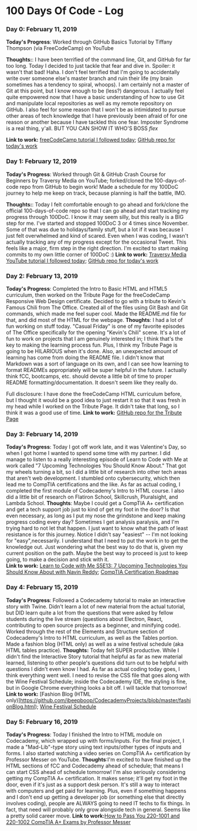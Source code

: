 # 100 Days Of Code - Log

### Day 0: February 11, 2019
**Today's Progress**: Worked through GitHub Basics Tutorial by Tiffany Thompson (via FreeCodeCamp) on YouTube

**Thoughts:**: I have been terrified of the command line, Git, and GitHub for far too long. Today I decided to just tackle that fear and dive in. Spoiler: it wasn't that bad! Haha. I don't feel terrified that I'm going to accidentally write over someone else's master branch and ruin their life (my brain sometimes has a tendency to spiral, whoops). I am certainly not a master of Git at this point, but I know enough to be (less?) dangerous. I actually feel quite empowered now that I have a basic understanding of how to use Git and manipulate local repositories as well as my remote repository on GitHub. I also feel for some reason that I won't be as intimidated to pursue other areas of tech knowledge that I have previously been afraid of for one reason or another because I have tackled this one fear. Imposter Syndrome is a real thing, y'all. BUT YOU CAN SHOW IT WHO'S BOSS *flex*

**Link to work:** [freeCodeCamp tutorial I followed today](https://www.youtube.com/watch?v=x0EYpi38Yp);
[GitHub repo for today's work](https://github.com/ibeepboop/testing123)

### Day 1: February 12, 2019
**Today's Progress**: Worked through Git & GitHub Crash Course for Beginners by Traversy Media on YouTube; forked/cloned the 100-days-of-code repo from GitHub to begin work! Made a schedule for my 100DoC journey to help me keep on track, because planning is half the battle, IMO.

**Thoughts:**: Today I felt comfortable enough to go ahead and fork/clone the official 100-days-of-code repo so that I can go ahead and start tracking my progress through 100DoC. I know it may seem silly, but this really is a BIG step for me. I've started and stopped 100DoC 3 or 4 times since November. Some of that was due to holidays/family stuff, but a lot if it was because I just felt overwhelmed and kind of scared. Even when I was coding, I wasn't actually tracking any of my progress except for the occasional Tweet. This feels like a major, firm step in the right direction. I'm excited to start making commits to my own little corner of 100DoC :)
**Link to work:** [Traversy Media YouTube tutorial I followed today](https://www.youtube.com/watch?v=SWYqp7iY_Tc);
[GitHub repo for today's work](https://github.com/ibeepboop/myAppSample)

### Day 2: February 13, 2019
**Today's Progress**: Completed the Intro to Basic HTML and HTML5 curriculum, then worked on the Tribute Page for the freeCodeCamp Responsive Web Design certificate. Decided to go with a tribute to Kevin's Famous Chili from The Office. Created all of the files using Git Bash and Git commands, which made me feel super cool. Made the README.md file for that, and did most of the HTML for the webpage. 
**Thoughts**: I had a lot of fun working on stuff today. "Casual Friday" is one of my favorite episodes of The Office specifically for the opening "Kevin's Chili" scene. It's a lot of fun to work on projects that I am genuinely interested in; I think that's the key to making the learning process fun. Plus, I think my Tribute Page is going to be HILARIOUS when it's done. Also, an unexpected amount of learning has come from doing the README file. I didn't know that Markdown was a sort of language on its own, and I can see how learning to format READMEs appropriately will be super helpful in the future. I actually think fCC, bootcamps, etc. should devote a little bit of time to proper README formatting/documentation. It doesn't seem like they really do.

 Full disclosure: I have done the freeCodeCamp HTML curriculum before, but I thought it would be a good idea to just restart it so that it was fresh in my head while I worked on the Tribute Page. It didn't take that long, so I think it was a good use of time.
**Link to work:** [GitHub repo for the Tribute Page](https://github.com/ibeepboop/freeCodeCamp-Tribute-Page)

### Day 3: February 14, 2019
**Today's Progress**: Today I got off work late, and it was Valentine's Day, so when I got home I wanted to spend some time with my partner. I did manage to listen to a really interesting episode of Learn to Code with Me at work called "7 Upcoming Technologies You Should Know About." That got my wheels turning a bit, so I did a little bit of research into other tech areas that aren't web development. I stumbled onto cybersecurity, which then lead me to CompTIA certifications and the like. As far as actual coding, I completed the first module of Codecademy's Intro to HTML course. I also did a little bit of research on Flatiron School, Skillcrush, Pluralsight, and Lambda School.
**Thoughts**: Maybe I could get a CompTIA A+ certification and get a tech support job just to kind of get my foot in the door? Is that even necessary, as long as I put my nose the grindstone and keep making progress coding every day? Sometimes I get analysis paralysis, and I'm trying hard to not let that happen. I just want to know what the path of least resistance is for this journey. Notice I didn't say "easiest" -- I'm not looking for "easy",necessarily. I understand that I need to put the work in to get the knowledge out. Just wondering what the best way to do that is, given my current position on the path. Maybe the best way to proceed is just to keep going, to make a decision and stick with it.  
**Link to work:** [Learn to Code with Me S5E13: 7 Upcoming Technologies You Should Know About with Navin Reddy](https://learntocodewith.me/podcast/emerging-technologies/); [CompTIA Certification Roadmap](https://certification.comptia.org/docs/default-source/downloadablefiles/it-certification-roadmap.pdf)

### Day 4: February 15, 2019
**Today's Progress**: Followed a Codecademy tutorial to make an interactive story with Twine. Didn't learn a lot of new material from the actual tutorial, but DID learn quite a lot from the questions that were asked by fellow students during the live stream (questions about Electron, React, contributing to open source projects as a beginner, and minifying code). Worked through the rest of the Elements and Structure section of Codecademy's Intro to HTML curriculum, as well as the Tables portion. Made a fashion blog (HTML only) as well as a wine festival schedule (aka HTML tables practice).
**Thoughts:** Today felt SUPER productive. While I didn't find the Interactive Story tutorial that helpful as far as new material learned, listening to other people's questions did turn out to be helpful with questions I didn't even know I had. As far as actual coding today goes, I think everything went well. I need to revise the CSS file that goes along with the Wine Festival Schedule; inside the Codecademy IDE, the styling is fine, but in Google Chrome everything looks a bit off. I will tackle that tomorrow!
**Link to work:** [Fashion Blog (HTML only)]https://github.com/ibeepboop/CodecademyProjects/blob/master/fashionBlog.html); [Wine Festival Schedule](https://github.com/ibeepboop/CodecademyProjects/tree/master/wineFestivalTable)

### Day 5: February 16, 2019
**Today's Progress**: Today I finished the Intro to HTML module on Codecademy, which wrapped up with forms/inputs. For the final project, I made a "Mad-Lib"-type story using text inputs/other types of inputs and forms. I also started watching a video series on CompTIA A+ certification by Professor Messer on YouTube.
**Thoughts**:I'm excited to have finished up the HTML sections of fCC and Codecademy ahead of schedule; that means I can start CSS ahead of schedule tomorrow! I'm also seriously considering getting my CompTIA A+ certification. It makes sense; it'll get my foot in the door, even if it's just as a support desk person. It's still a way to interact with computers and get paid for learning. Plus, even if something happens and I don't end up getting a developer job (or something else that directly involves coding), people are ALWAYS going to need IT techs to fix things. In fact, that need will probably only grow alongside tech in general. Seems like a pretty solid career move.
**Link to work:**[How to Pass You 220-1001 and 220-1002 CompTIA A+ Exams by Professor Messer](https://www.youtube.com/watch?v=OS9MJjNK6gA)